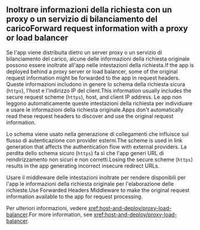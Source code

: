 ## <a name="forward-request-information-with-a-proxy-or-load-balancer"></a><span data-ttu-id="f32a3-101">Inoltrare informazioni della richiesta con un proxy o un servizio di bilanciamento del carico</span><span class="sxs-lookup"><span data-stu-id="f32a3-101">Forward request information with a proxy or load balancer</span></span>

<span data-ttu-id="f32a3-102">Se l'app viene distribuita dietro un server proxy o un servizio di bilanciamento del carico, alcune delle informazioni della richiesta originale possono essere inoltrate all'app nelle intestazioni della richiesta.</span><span class="sxs-lookup"><span data-stu-id="f32a3-102">If the app is deployed behind a proxy server or load balancer, some of the original request information might be forwarded to the app in request headers.</span></span> <span data-ttu-id="f32a3-103">Queste informazioni includono in genere lo schema della richiesta sicura (`https`), l'host e l'indirizzo IP del client.</span><span class="sxs-lookup"><span data-stu-id="f32a3-103">This information usually includes the secure request scheme (`https`), host, and client IP address.</span></span> <span data-ttu-id="f32a3-104">Le app non leggono automaticamente queste intestazioni della richiesta per individuare e usare le informazioni della richiesta originale.</span><span class="sxs-lookup"><span data-stu-id="f32a3-104">Apps don't automatically read these request headers to discover and use the original request information.</span></span>

<span data-ttu-id="f32a3-105">Lo schema viene usato nella generazione di collegamenti che influisce sul flusso di autenticazione con provider esterni.</span><span class="sxs-lookup"><span data-stu-id="f32a3-105">The scheme is used in link generation that affects the authentication flow with external providers.</span></span> <span data-ttu-id="f32a3-106">La perdita dello schema sicuro (`https`) fa sì che l'app generi URL di reindirizzamento non sicuri e non corretti.</span><span class="sxs-lookup"><span data-stu-id="f32a3-106">Losing the secure scheme (`https`) results in the app generating incorrect insecure redirect URLs.</span></span>

<span data-ttu-id="f32a3-107">Usare il middleware delle intestazioni inoltrate per rendere disponibili per l'app le informazioni della richiesta originale per l'elaborazione delle richieste.</span><span class="sxs-lookup"><span data-stu-id="f32a3-107">Use Forwarded Headers Middleware to make the original request information available to the app for request processing.</span></span>

<span data-ttu-id="f32a3-108">Per ulteriori informazioni, vedere <xref:host-and-deploy/proxy-load-balancer>.</span><span class="sxs-lookup"><span data-stu-id="f32a3-108">For more information, see <xref:host-and-deploy/proxy-load-balancer>.</span></span>

